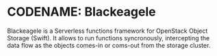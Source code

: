# CODENAME: Blackeagele

Blackeagele is a Serverless functions framework for OpenStack Object Storage (Swift). It allows to run functions syncronously, intercepting the data flow as the objects comes-in or coms-out from the storage cluster.
